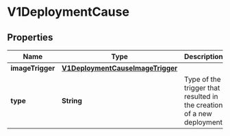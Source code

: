 
# V1DeploymentCause

## Properties
Name | Type | Description | Notes
------------ | ------------- | ------------- | -------------
**imageTrigger** | [**V1DeploymentCauseImageTrigger**](V1DeploymentCauseImageTrigger.md) |  |  [optional]
**type** | **String** | Type of the trigger that resulted in the creation of a new deployment | 



